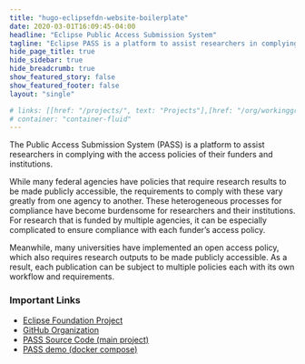 ```yaml
---
title: "hugo-eclipsefdn-website-boilerplate"
date: 2020-03-01T16:09:45-04:00
headline: "Eclipse Public Access Submission System"
tagline: "Eclipse PASS is a platform to assist researchers in complying with the access policies of their funders and institutions."
hide_page_title: true
hide_sidebar: true
hide_breadcrumb: true
show_featured_story: false
show_featured_footer: false
layout: "single"

# links: [[href: "/projects/", text: "Projects"],[href: "/org/workinggroups/", text: "Working Group"],[href: "/membership/", text: "Members"],[href: "/org/value", text: "Business Value"]]
# container: "container-fluid"
---
```


The Public Access Submission System (PASS) is a platform to assist researchers in complying with the access policies of their funders and institutions.

While many federal agencies have policies that require research results to be made publicly accessible, the requirements to comply with these vary greatly from one agency to another. These heterogeneous processes for compliance have become burdensome for researchers and their institutions. For research that is funded by multiple agencies, it can be especially complicated to ensure compliance with each funder’s access policy.

Meanwhile, many universities have implemented an open access policy, which also requires research outputs to be made publicly accessible. As a result, each publication can be subject to multiple policies each with its own workflow and requirements.


### Important Links

* [Eclipse Foundation Project](https://projects.eclipse.org/projects/technology.pass)
* [GitHub Organization](https://github.com/eclipse-pass)
* [PASS Source Code (main project)](https://github.com/eclipse-pass/main)
* [PASS demo (docker compose)](https://github.com/eclipse-pass/pass-docker)

